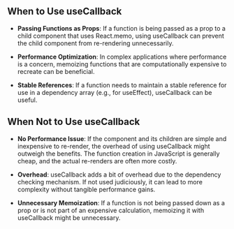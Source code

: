 ## When to Use useCallback

- **Passing Functions as Props**: If a function is being passed as a prop to a child component
  that uses React.memo, using useCallback can prevent the child component from re-rendering
  unnecessarily.

- **Performance Optimization**: In complex applications where performance is a concern, memoizing
  functions that are computationally expensive to recreate can be beneficial.

- **Stable References**: If a function needs to maintain a stable reference for use in a dependency
  array (e.g., for useEffect), useCallback can be useful.

## When Not to Use useCallback

- **No Performance Issue**: If the component and its children are simple and inexpensive to re-render,
  the overhead of using useCallback might outweigh the benefits. The function creation in JavaScript is generally cheap, and the actual re-renders are often more costly.

- **Overhead**: useCallback adds a bit of overhead due to the dependency checking mechanism. If not used judiciously, it can lead to more complexity without tangible performance gains.

- **Unnecessary Memoization**: If a function is not being passed down as a prop or is not part of an
  expensive calculation, memoizing it with useCallback might be unnecessary.
